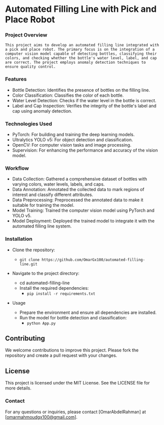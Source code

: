 # **Automated Filling Line with Pick and Place Robot**
### **Project Overview**
    This project aims to develop an automated filling line integrated with a pick and place robot. The primary focus is on the integration of a computer vision model capable of detecting bottles, classifying their colors, and checking whether the bottle's water level, label, and cap are correct. The project employs anomaly detection techniques to ensure quality control.

### **Features**
- Bottle Detection: Identifies the presence of bottles on the filling line.
- Color Classification: Classifies the color of each bottle.
- Water Level Detection: Checks if the water level in the bottle is correct.
- Label and Cap Inspection: Verifies the integrity of the bottle's label and cap using anomaly detection.

### **Technologies Used**
- PyTorch: For building and training the deep learning models.
- Ultralytics YOLO v5: For object detection and classification.
- OpenCV: For computer vision tasks and image processing.
- Supervision: For enhancing the performance and accuracy of the vision model.

### **Workflow**
- Data Collection: Gathered a comprehensive dataset of bottles with varying colors, water levels, labels, and caps.
- Data Annotation: Annotated the collected data to mark regions of interest and classify different attributes.
- Data Preprocessing: Preprocessed the annotated data to make it suitable for training the model.
- Model Training: Trained the computer vision model using PyTorch and YOLO v5.
- Model Deployment: Deployed the trained model to integrate it with the automated filling line system.

### **Installation**

- Clone the repository:
    - `git clone https://github.com/OmarGx100/automated-filling-line.git`

- Navigate to the project directory:
    - cd automated-filling-line
    - Install the required dependencies:
        - `pip install -r requirements.txt`

- Usage
    - Prepare the environment and ensure all dependencies are installed.
    - Run the model for bottle detection and classification:
        - `python App.py`



## **Contributing**
We welcome contributions to improve this project. Please fork the repository and create a pull request with your changes.

## **License**
This project is licensed under the MIT License. See the LICENSE file for more details.

### Contact
For any questions or inquiries, please contact [OmarAbdelRahman] at [omarmahmoudgx100@gmail.com].
